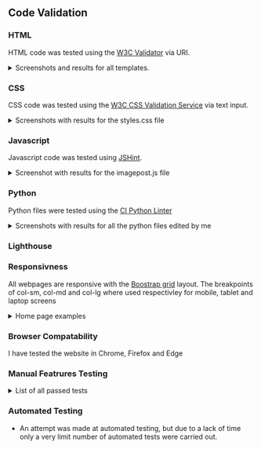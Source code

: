 ## Code Validation

### HTML

HTML code was tested using the [W3C Validator](https://validator.w3.org/) via URI.

<details>
<summary>Screenshots and results for all templates.</summary>
<br>

**HOME**

![No Errors or Warnings to show](documentation/html-home.png)

**IMAGE POST**

![No Errors or Warnings to show](documentation/html-imagepost.png)

**PROFILE**

![No Errors or Warnings to show](documentation/html-profile.png)

**PROFILE POSTS**

![No Errors or Warnings to show](documentation/html-profileposts.png)

**DRAFT POSTS**

![No Errors or Warnings to show](documentation/html-draftposts.png)

**TAGS LIST**

![No Errors or Warnings to show](documentation/html-tagslist.png)

**TAG POSTS**

![No Errors or Warnings to show](documentation/html-tagposts.png)

**UPLOAD IMAGE**

![No Errors or Warnings to show](documentation/html-upload.png)

**NOTIFICATIONS**

![No Errors or Warnings to show](documentation/html-notifications.png)

**REGISTER**

![No Errors or Warnings to show](documentation/html-signup.png)

**LOGIN**

![No Errors or Warnings to show](documentation/html-login.png)

**LOGOUT**

![No Errors or Warnings to show](documentation/html-logout.png)

**ABOUT**

![No Errors or Warnings to show](documentation/html-about.png)

**CONTACT**

![No Errors or Warnings to show](documentation/html-contact.png)

</details>

### CSS

CSS code was tested using the [W3C CSS Validation Service](https://jigsaw.w3.org/css-validator/) via text input. 

<details>

<summary>Screenshots with results for the styles.css file</summary>

![No Error Found](documentation/css-valid.png)

![Valid CSS information](documentation/css-info.png)

</details>

### Javascript

Javascript code was tested using [JSHint](https://jshint.com/).

<details>

<summary>Screenshot with results for the imagepost.js file</summary>

![JSHint feedback](documentation/js-script.png)

the undefined variable of 'bootstrap' is caused by cross referencing scripts

</details>

### Python

Python files were tested using the [CI Python Linter](https://pep8ci.herokuapp.com/)

<details>

<summary>Screenshots with results for all the python files edited by me</summary>

<br>

**About**

- Admin

![about/admin.py results](documentation/python-about-admin.png)

- Models

![about/models.py results](documentation/python-about-models.png)

- URLs

![about/urls.py results](documentation/python-about-urls.png)

- Views

![about/views.py results](documentation/python-about-views.png)

<br>

**CONTACT**

- Admin

![contact/admin.py results](documentation/python-contact-admin.png)

- Forms

![contact/forms.py results](documentation/python-contact-forms.png)

- Models

![contact/models.py results](documentation/python-contact-models.png)

- URLs

![contact/urls.py results](documentation/python-contact-urls.png)

- Views

![contact/views.py results](documentation/python-contact-views.png)

<br>

**MAIN**

- Admin

![main/admin.py results](documentation/python-main-admin.png)

- Context Processor

![main/context_processor.py results](documentation/python-main-context.png)

- Forms

![main/forms.py results](documentation/python-main-forms.png)

- Models

![main/models.py results](documentation/python-main-models.png)

- Test Forms

![main/test_forms.py results](documentation/python-main-testforms.png)

- Test Views

![main/test_views.py results](documentation/python-main-testviews.png)

- URLs

![main/urls.py results](documentation/python-main-urls.png)

- Views

![main/views.py results](documentation/python-main-views.png)

<br>

</details>

### Lighthouse

### Responsivness

All webpages are responsive with the [Boostrap grid](https://getbootstrap.com/docs/5.3/layout/grid/) layout. The breakpoints of col-sm, col-md and col-lg where used respectivley for mobile, tablet and laptop screens

<details>

<summary>Home page examples</summary>

**HOME**

![responsive laptop page](documentation/responsive-laptop.png)

**TABLET**

![responsive tablet page](documentation/responsive-tablet.png)

**MOBILE**

![responsive mobile page](documentation/responsive-mobile.png)

</details>

### Browser Compatability

I have tested the website in Chrome, Firefox and Edge

### Manual Featrures Testing

<details>

<summary>List of all passed tests</summary>

**NAVBAR**

- Navigates to:

  - Home page when logo is clicked
  - Tags page when 'Tags' is clicked
  - Sign up page when 'Register' is clicked
  - Login page when 'Login is clicked
  - Logout page when 'Logout' is clicked
  - Upload page when 'Upload Image' is clicked
  - Notifiactions page when bell icon is clicked
  - Profile page when profile image icon is clicked
  - Search page when 'Search' button is clicked

- On mobile and tablet, opens as dropdown menu when burger button is clicked
- Displays different links based upon user authenticated status

**FOOTER**

- Navigates to:

  - About page when 'About' is clicked
  - Contact page when 'Contact' is clicked

**HOME**

- Displays only approved image posts
- Page navbar available when there are greater than 6 images
- Navigates to selected page when clicked
![Pagination page navbar](documentation/test-page-navbar.png)
- Navigate to specific imagepost when image is clicked

**REGISTER**

- Displays account/signup.html with form
- Click link to 'sign in' navigates to login page
- Successful form submission redirects to home page with alert "Successfully signed in as username."

**LOGIN**

- Displays account/login.html with form
- Click link to 'sign up' navigates to register page
- Successful form submission redirects to home page with alert "Successfully signed in as username."

**LOGOUT**

- Displays account/logout.html
- Click on 'Sign Out' button redirects to home page with alert "You have signed out." 

**IMAGEPOST**

- Displays image card with:

  - Image
  - Working link to uploader's profile
  - Title
  - Thumbs up/down icon if liked/not liked
  - Message
  - Tags
  - Created on
  - Update and Delete button

- Click on image toggles fullscreen image modal
- Click on modal image exits modal
- Click on image thumbs up redirects to page with alert 'Added like to image.'
- Click on image thumbs down redirects to page with alert 'Removed like from image'.
- Click on on thumb icon while not logged in triggers alert 'You must be logged in to like.'
- Click on tag name navigates to related Tag Posts
- Click on Update button navigates to upload page with fields filled in with imagepost instance.
- Click on Delete button launces Delete model
- Click on Delete button in model triggers 'delete_post' and redircts
 to home with alert 'Image deleted!
- Comments displayed with:

  - Working link to author's profile
  - Created on
  - Message
  - Faded and 'This comment is awaiting approval' if draft and request.user is comment.author
  - Edit and Delete buttons if request.user is comment.author

- Click on edit button fill in 'body' field in 'Leave a comment section' and changes button to 'update' in form
- Click on 'Delete' launches Delete Modal with specfic text.
- Click on Delete in the Modal redirects to page with alert 'Comment deleted!'

- Filling in the 'body' of ImageCommentForm and clicking 'Submit' redirects to page with alert 'Comment submitted and awaiting approval'

**TAGS**

- Displays all tags
- Navigates to specific tag when specific tag is clicked

**TAG POSTS**

- Displays all approved images with requested tag
- Displays card with 'No approved images with Tag' when no approved images yet with tag
- Navigate to specific imagepost when image is clicked

**UPLOAD/EDIT IMAGE**

- Displays uploadimage.html with upload_image_form
- Successful form submission redirects to home with alert 'Your Image is awaiting approval'
- If name exists triggers alert 'Name already exists. Please choose an unique name.'
- If not valid image file triggers alert 'Not a valid image file!'
- If image is larger than 20mb triggers alert 'Image file to large!'

**PROFILE**

- Displays profile card with:

  - Profile image
  - Profile username
  - Profile bio
  - Joined date
  - Last login
  - If request.user is profile.user, Edit Profile button

- Click on Edit Profile button launches Profile Update Modal with profile form
- Run same image checks as for EDIT IMAGE
- Successful form submission redirects with alert 'Your Profile Has Been Updated'
- Displays list of approved profile image posts with links to specific image on click
- If request.user is profile.user, displays list of draft profile image posts with links to specific image on click
- If either list has 6 or more images, has link to respective profile posts and profile draft list views with 'Show all' link

**PROFILE IMAGE POSTS**

- Displays paginated list of approved image posts filtered by profile
- Click on image navigates to related image post

**PROFILE DRAFT POSTS**

- Displays paginated list of draft image posts filtered by profile
- Click on image navigates to related image post
- If request.user is not related profile.user to these drafts, raises 403 error.

**NOTIFICATIONS**

- Displays read and unread notifications
- Unread notifications have 'Mark as read' button
- Click on button redirects with alert 'Notification marked as read.'

**SEARCH**

- Displays heading with 'You searched for "searched input"
- Displays image posts related the searched input
- Click on image navigates to related image post
- Empty search displays heading 'No search entered!'
- If no image posts related to searched, displays card with 'No results for "searched"'

**ABOUT**

- Displays About Model rendered to about.html

**CONTACT**

- Displays both ContactInfo Model and ContactForm rendered to contact.html
- Successful form completion redirects with alert "Message sent! We'll get back to you ASAP."

**ADMIN**

- Displays all Models
- Full CRUD functionality over all models

**403, 404 & 500 ERRORS**

- Custom 403.html displays for unauthorised access to profile draft posts
- Custom 404.html displays for not found images, profile and tags
- Custom 500.html displays for server errors

</details>

### Automated Testing

- An attempt was made at automated testing, but due to a lack of time only a very limit number of automated tests were carried out.